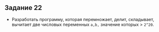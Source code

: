 ##  Задание 22

- Разработать программу, которая перемножает, делит, складывает, вычитает две
  числовых переменных `a,b,` значение которых > `2^20`.